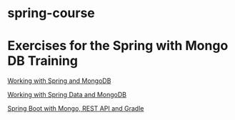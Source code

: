 # spring-course

# Exercises for the Spring with Mongo DB Training


[Working with Spring and MongoDB](WorkingWithMongodbGradle.md)

[Working with Spring Data and MongoDB](SpringDataWithMongoGradle.md)

[Spring Boot with Mongo, REST API and Gradle](SpringBootMongoRestGradle.md)

